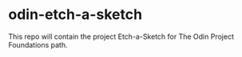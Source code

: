 # odin-etch-a-sketch
This repo will contain the project Etch-a-Sketch for The Odin Project Foundations path.
